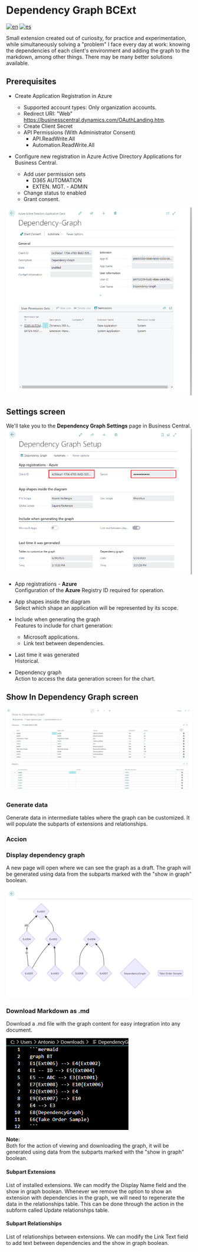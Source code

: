 # Dependency Graph BCExt 
[![en](https://img.shields.io/badge/lang-en-pink.svg)](https://github.com/NovoaDev/Dependency-Graph-BCExt/blob/main/README.md)
[![es](https://img.shields.io/badge/lang-es-black.svg)](https://github.com/NovoaDev/Dependency-Graph-BCExt/blob/main/README.es-ES.md)

Small extension created out of curiosity, for practice and experimentation, while simultaneously solving a "problem" I face every day at work: knowing the dependencies of each client's environment and adding the graph to the markdown, among other things. There may be many better solutions available.

## Prerequisites
- Create Application Registration in Azure
    - Supported account types: Only organization accounts.
    - Redirect URI: "Web" https://businesscentral.dynamics.com/OAuthLanding.htm.
    - Create Client Secret
    - API Permissions (With Administrator Consent)
        - API.ReadWrite.All
        - Automation.ReadWrite.All

- Configure new registration in Azure Active Directory Applications for Business Central.
    - Add user permission sets
        - D365 AUTOMATION
        - EXTEN. MGT. - ADMIN
    - Change status to enabled
    - Grant consent.

![1AADBC](/res/1AADBC.png)

## Settings screen
We'll take you to the  **Dependency Graph Settings** page  in Business Central. <br>
![2DGSetup](/res/2DGSetup.png)
- App registrations - **Azure** <br>
Configuration of the  **Azure** Registry ID  required for operation.

- App shapes inside the diagram <br>
Select which shape an application will be represented by its scope.

- Include when generating the graph <br>
Features to include for chart generation: <br>
    - Microsoft applications. 
    - Link text between dependencies.

- Last time it was generated <br>
Historical.

- Dependency graph <br>
Action to access the data generation screen for the chart.

## Show In Dependency Graph screen
![3ShowInDG](/res/3ShowInDG.png)

### Generate data
Generate data in intermediate tables where the graph can be customized. It will populate the subparts of extensions and relationships.

### Accion
### Display dependency graph
A new page will open where we can see the graph as a draft. The graph will be generated using data from the subparts marked with the "show in graph" boolean.

![4DGV.png](/res/4DGV.png)

### Download Markdown as .md
Download a .md file with the graph content for easy integration into any document.

![5DPDownload](/res/5DPDownload.png)

**Note:** <br>
Both for the action of viewing and downloading the graph, it will be generated using data from the subparts marked with the "show in graph" boolean.

#### Subpart Extensions 
List of installed extensions. We can modify the Display Name field and the show in graph boolean. Whenever we remove the option to show an extension with dependencies in the graph, we will need to regenerate the data in the relationships table. This can be done through the action in the subform called Update relationships table.

#### Subpart Relationships
List of relationships between extensions. We can modify the Link Text field to add text between dependencies and the show in graph boolean.
